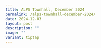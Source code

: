 ```yaml
---
title: ALPS Townhall, December 2024
permalink: /alps-townhall-december-2024/
date: 2024-12-03
layout: post
description: ""
image: ""
variant: tiptap
---
```

